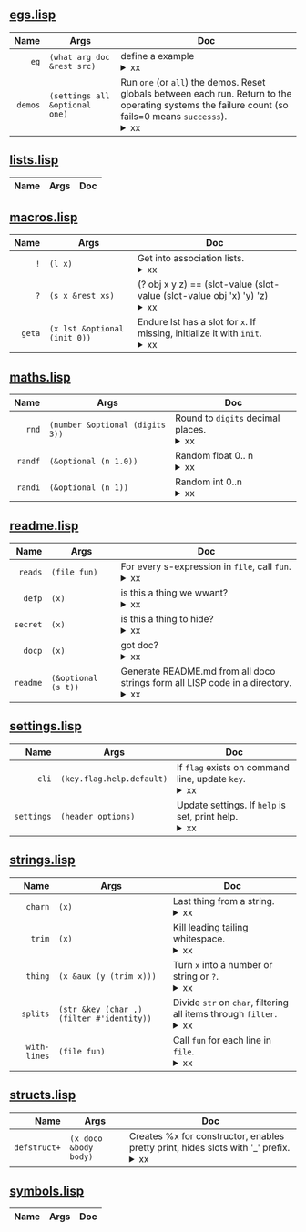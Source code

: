 

## [egs.lisp](egs.lisp)

|Name |Args | Doc|
|--:|--|---|
|`eg` | `(what arg doc &rest src)` |define a example <details><summary>xx</summary>adsaas</details> |
|`demos` | `(settings all &optional one)` |Run `one` (or `all`) the demos. Reset globals between each   run.  Return to the operating systems the failure count (so   fails=0 means `successs`). <details><summary>xx</summary>adsaas</details> |


## [lists.lisp](lists.lisp)

|Name |Args | Doc|
|--:|--|---|


## [macros.lisp](macros.lisp)

|Name |Args | Doc|
|--:|--|---|
|`!` | `(l x)` |Get into association lists. <details><summary>xx</summary>adsaas</details> |
|`?` | `(s x &rest xs)` |(? obj x y z) == (slot-value (slot-value (slot-value obj 'x) 'y) 'z) <details><summary>xx</summary>adsaas</details> |
|`geta` | `(x lst &optional (init 0))` |Endure lst has a slot for `x`. If missing, initialize it with `init`. <details><summary>xx</summary>adsaas</details> |


## [maths.lisp](maths.lisp)

|Name |Args | Doc|
|--:|--|---|
|`rnd` | `(number &optional (digits 3))` |Round to `digits` decimal places. <details><summary>xx</summary>adsaas</details> |
|`randf` | `(&optional (n 1.0))` |Random float 0.. n <details><summary>xx</summary>adsaas</details> |
|`randi` | `(&optional (n 1))` |Random int 0..n <details><summary>xx</summary>adsaas</details> |


## [readme.lisp](readme.lisp)

|Name |Args | Doc|
|--:|--|---|
|`reads` | `(file fun)` |For every s-expression in `file`, call `fun`. <details><summary>xx</summary>adsaas</details> |
|`defp` | `(x)` |is this  a thing we wwant? <details><summary>xx</summary>adsaas</details> |
|`secret` | `(x)` |is this a thing to hide? <details><summary>xx</summary>adsaas</details> |
|`docp` | `(x)` |got doc? <details><summary>xx</summary>adsaas</details> |
|`readme` | `(&optional (s t))` |Generate README.md from all doco strings   form all LISP code in a directory. <details><summary>xx</summary>adsaas</details> |


## [settings.lisp](settings.lisp)

|Name |Args | Doc|
|--:|--|---|
|`cli` | `(key.flag.help.default)` |If `flag` exists on command line, update `key`. <details><summary>xx</summary>adsaas</details> |
|`settings` | `(header options)` |Update settings. If  `help` is set, print help. <details><summary>xx</summary>adsaas</details> |


## [strings.lisp](strings.lisp)

|Name |Args | Doc|
|--:|--|---|
|`charn` | `(x)` |Last thing from a string. <details><summary>xx</summary>adsaas</details> |
|`trim` | `(x)` |Kill leading tailing whitespace. <details><summary>xx</summary>adsaas</details> |
|`thing` | `(x &aux (y (trim x)))` |Turn `x` into a number or string or `?`. <details><summary>xx</summary>adsaas</details> |
|`splits` | `(str &key (char ,) (filter #'identity))` |Divide `str` on `char`, filtering all items through `filter`. <details><summary>xx</summary>adsaas</details> |
|`with-lines` | `(file fun)` |Call `fun` for each line in `file`. <details><summary>xx</summary>adsaas</details> |


## [structs.lisp](structs.lisp)

|Name |Args | Doc|
|--:|--|---|
|`defstruct+` | `(x doco &body body)` |Creates %x for constructor, enables pretty print, hides slots with '_' prefix. <details><summary>xx</summary>adsaas</details> |


## [symbols.lisp](symbols.lisp)

|Name |Args | Doc|
|--:|--|---|
